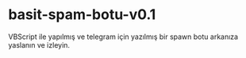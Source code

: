 # basit-spam-botu-v0.1
VBScript ile yapılmış ve telegram için yazılmış bir spawn botu arkanıza yaslanın ve izleyin.
